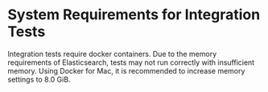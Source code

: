 # System Requirements for Integration Tests

Integration tests require docker containers. Due to the memory requirements of Elasticsearch, tests may not run correctly with insufficient memory. Using Docker for Mac, it is recommended to increase memory settings to 8.0 GiB.
